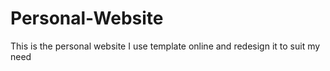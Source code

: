# Personal-Website
This is the personal website I use template online and redesign it to suit my need

